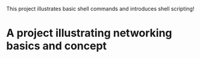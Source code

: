 This project illustrates basic shell commands and introduces shell scripting!
# A project illustrating networking basics and concept
